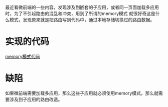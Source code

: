 最近看微前端的一些内容，发现涉及到嵌套的子应用，或者同一页面加载多应用时，为了不引起路由的混乱和冲突，用到了所谓的memory模式
就很好奇这是什么模式，发现原来就是把路由写到代码中，通过本地存储切换过的路由数据。
# 实现的代码 
[memory模式代码](https://codesandbox.io/s/936269l69o?file=/src/index.js:403-412)

# 缺陷
如果微前端需要加载多应用，那么这些子应用就必须使用memory模式，那么就需要涉及到子应用的路由改造。